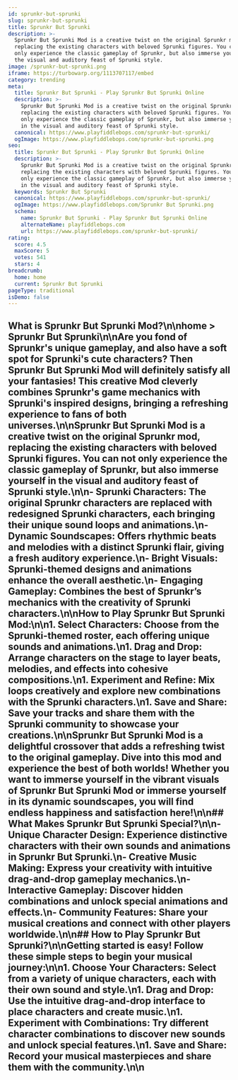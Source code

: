 ```yaml
---
id: sprunkr-but-sprunki
slug: sprunkr-but-sprunki
title: Sprunkr But Sprunki
description: >-
  Sprunkr But Sprunki Mod is a creative twist on the original Sprunkr mod,
  replacing the existing characters with beloved Sprunki figures. You can not
  only experience the classic gameplay of Sprunkr, but also immerse yourself in
  the visual and auditory feast of Sprunki style.
image: /sprunkr-but-sprunki.png
iframe: https://turbowarp.org/1113707117/embed
category: trending
meta:
  title: Sprunkr But Sprunki - Play Sprunkr But Sprunki Online
  description: >-
    Sprunkr But Sprunki Mod is a creative twist on the original Sprunkr mod,
    replacing the existing characters with beloved Sprunki figures. You can not
    only experience the classic gameplay of Sprunkr, but also immerse yourself
    in the visual and auditory feast of Sprunki style.
  canonical: https://www.playfiddlebops.com/sprunkr-but-sprunki/
  ogImage: https://www.playfiddlebops.com/sprunkr-but-sprunki.png
seo:
  title: Sprunkr But Sprunki - Play Sprunkr But Sprunki Online
  description: >-
    Sprunkr But Sprunki Mod is a creative twist on the original Sprunkr mod,
    replacing the existing characters with beloved Sprunki figures. You can not
    only experience the classic gameplay of Sprunkr, but also immerse yourself
    in the visual and auditory feast of Sprunki style.
  keywords: Sprunkr But Sprunki
  canonical: https://www.playfiddlebops.com/sprunkr-but-sprunki/
  ogImage: https://www.playfiddlebops.com/Sprunkr But Sprunki.png
  schema:
    name: Sprunkr But Sprunki - Play Sprunkr But Sprunki Online
    alternateName: playfiddlebops.com
    url: https://www.playfiddlebops.com/sprunkr-but-sprunki/
rating:
  score: 4.5
  maxScore: 5
  votes: 541
  stars: 4
breadcrumb:
  home: home
  current: Sprunkr But Sprunki
pageType: traditional
isDemo: false
---
```


## What is Sprunkr But Sprunki Mod?\n\nhome > Sprunkr But Sprunki\n\nAre you fond of Sprunkr's unique gameplay, and also have a soft spot for Sprunki's cute characters? Then Sprunkr But Sprunki Mod will definitely satisfy all your fantasies! This creative Mod cleverly combines Sprunkr's game mechanics with Sprunki's inspired designs, bringing a refreshing experience to fans of both universes.\n\nSprunkr But Sprunki Mod is a creative twist on the original Sprunkr mod, replacing the existing characters with beloved Sprunki figures. You can not only experience the classic gameplay of Sprunkr, but also immerse yourself in the visual and auditory feast of Sprunki style.\n\n- **Sprunki Characters**: The original Sprunkr characters are replaced with redesigned Sprunki characters, each bringing their unique sound loops and animations.\n- **Dynamic Soundscapes**: Offers rhythmic beats and melodies with a distinct Sprunki flair, giving a fresh auditory experience.\n- **Bright Visuals**: Sprunki-themed designs and animations enhance the overall aesthetic.\n- **Engaging Gameplay**: Combines the best of Sprunkr’s mechanics with the creativity of Sprunki characters.\n\nHow to Play Sprunkr But Sprunki Mod:\n\n1. **Select Characters**: Choose from the Sprunki-themed roster, each offering unique sounds and animations.\n1. **Drag and Drop**: Arrange characters on the stage to layer beats, melodies, and effects into cohesive compositions.\n1. **Experiment and Refine**: Mix loops creatively and explore new combinations with the Sprunki characters.\n1. **Save and Share**: Save your tracks and share them with the Sprunki community to showcase your creations.\n\nSprunkr But Sprunki Mod is a delightful crossover that adds a refreshing twist to the original gameplay. Dive into this mod and experience the best of both worlds! Whether you want to immerse yourself in the vibrant visuals of Sprunkr But Sprunki Mod or immerse yourself in its dynamic soundscapes, you will find endless happiness and satisfaction here!\n\n## What Makes Sprunkr But Sprunki Special?\n\n- **Unique Character Design**: Experience distinctive characters with their own sounds and animations in Sprunkr But Sprunki.\n- **Creative Music Making**: Express your creativity with intuitive drag-and-drop gameplay mechanics.\n- **Interactive Gameplay**: Discover hidden combinations and unlock special animations and effects.\n- **Community Features**: Share your musical creations and connect with other players worldwide.\n\n## How to Play Sprunkr But Sprunki?\n\nGetting started is easy! Follow these simple steps to begin your musical journey:\n\n1. **Choose Your Characters**: Select from a variety of unique characters, each with their own sound and style.\n1. **Drag and Drop**: Use the intuitive drag-and-drop interface to place characters and create music.\n1. **Experiment with Combinations**: Try different character combinations to discover new sounds and unlock special features.\n1. **Save and Share**: Record your musical masterpieces and share them with the community.\n\n